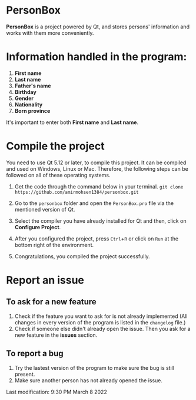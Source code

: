 # PersonBox
**PersonBox** is a project powered by Qt, and stores persons' information and works with them more conveniently.

# Information handled in the program:
1. **First name**
2. **Last name**
3. **Father's name**
4. **Birthday**
5. **Gender**
6. **Nationality**
7. **Born province**

It's important to enter both **First name** and **Last name**.

# Compile the project
You need to use Qt 5.12 or later, to compile this project. It can be compiled and used on Windows, Linux or Mac. Therefore, the following steps can be followed on all of these operating systems.

1. Get the code through the command below in your terminal.
`git clone https://github.com/amirmohsen1384/personbox.git`

2. Go to the `personbox` folder and open the `PersonBox.pro` file via the mentioned version of Qt.
3. Select the compiler you have already installed for Qt and then, click on **Configure Project**.
4. After you configured the project, press `Ctrl`+`R` or click on `Run` at the bottom right of the environment.
5. Congratulations, you compiled the project successfully.  

# Report an issue
## To ask for a new feature
1. Check if the feature you want to ask for is not already implemented (All changes in every version of the program is listed in the `changelog` file.)
2. Check if someone else didn't already open the issue. Then you ask for a new feature in the **issues** section.

## To report a bug
1. Try the lastest version of the program to make sure the bug is still present.
2. Make sure another person has not already opened the issue.

Last modification: 9:30 PM March 8 2022